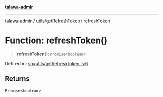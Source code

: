[**talawa-admin**](../../../README.md)

***

[talawa-admin](../../../README.md) / [utils/getRefreshToken](../README.md) / refreshToken

# Function: refreshToken()

> **refreshToken**(): `Promise`\<`boolean`\>

Defined in: [src/utils/getRefreshToken.ts:6](https://github.com/bint-Eve/talawa-admin/blob/3ea1bc8148fd1f2efa92a17958ea5a5df0d9cc86/src/utils/getRefreshToken.ts#L6)

## Returns

`Promise`\<`boolean`\>
